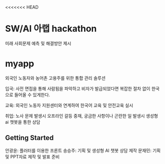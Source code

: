 <<<<<<< HEAD
# SW/AI 아랩 hackathon
미래 사회문제 예측 및 해결방안 제시
# myapp

외국인 노동자와 농어촌 고용주를 위한 통합 관리 솔루션

입국: 사전 면접을 통해 사람됨을 파악하고 비자가 발급되었다면 복잡한 절차 없이 한국으로 들어올 수 있게한다.

교육: 외국인 노동자 지원센터와 연계하여 한국어 교육 및 안전교육 실시

취업: 노사 문제 발생시 오프라인 갈등 중재, 궁금한 사항이나 곤란한 일 발생시 생성형 ai 챗봇을 통한 상담

## Getting Started

안광윤: 플러터를 이용한 프론트
송승주: 기획 및 생성형 AI 챗봇 상담 제작
문재민: 기획 및 PPT자료 제작 및 발표 준비
